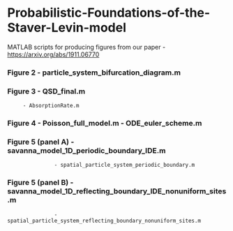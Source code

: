 # Probabilistic-Foundations-of-the-Staver-Levin-model
MATLAB scripts for producing figures from our paper - https://arxiv.org/abs/1911.06770

### Figure 2 - particle_system_bifurcation_diagram.m

### Figure 3 - QSD_final.m 
         - AbsorptionRate.m

### Figure 4 - Poisson_full_model.m - ODE_euler_scheme.m

### Figure 5 (panel A) - savanna_model_1D_periodic_boundary_IDE.m 
                   - spatial_particle_system_periodic_boundary.m
                   
### Figure 5 (panel B) - savanna_model_1D_reflecting_boundary_IDE_nonuniform_sites.m
                   - spatial_particle_system_reflecting_boundary_nonuniform_sites.m
